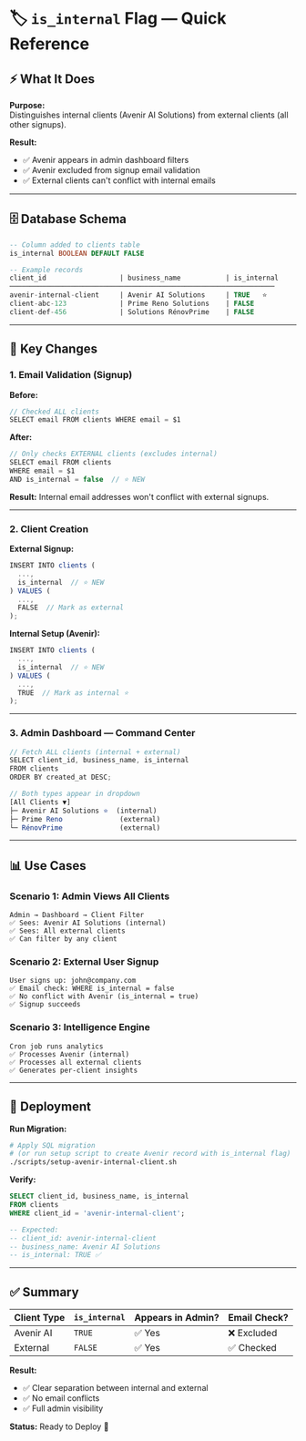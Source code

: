 # 🏷️ `is_internal` Flag — Quick Reference

## ⚡ What It Does

**Purpose:**  
Distinguishes internal clients (Avenir AI Solutions) from external clients (all other signups).

**Result:**
- ✅ Avenir appears in admin dashboard filters
- ✅ Avenir excluded from signup email validation
- ✅ External clients can't conflict with internal emails

---

## 🗄️ Database Schema

```sql
-- Column added to clients table
is_internal BOOLEAN DEFAULT FALSE

-- Example records
client_id                  | business_name           | is_internal
─────────────────────────────────────────────────────────────────
avenir-internal-client     | Avenir AI Solutions     | TRUE   ⭐
client-abc-123             | Prime Reno Solutions    | FALSE
client-def-456             | Solutions RénovPrime    | FALSE
```

---

## 🔧 Key Changes

### **1. Email Validation (Signup)**

**Before:**
```typescript
// Checked ALL clients
SELECT email FROM clients WHERE email = $1
```

**After:**
```typescript
// Only checks EXTERNAL clients (excludes internal)
SELECT email FROM clients 
WHERE email = $1 
AND is_internal = false  // ⭐ NEW
```

**Result:** Internal email addresses won't conflict with external signups.

---

### **2. Client Creation**

**External Signup:**
```typescript
INSERT INTO clients (
  ...,
  is_internal  // ⭐ NEW
) VALUES (
  ...,
  FALSE  // Mark as external
);
```

**Internal Setup (Avenir):**
```typescript
INSERT INTO clients (
  ...,
  is_internal  // ⭐ NEW
) VALUES (
  ...,
  TRUE  // Mark as internal ⭐
);
```

---

### **3. Admin Dashboard — Command Center**

```typescript
// Fetch ALL clients (internal + external)
SELECT client_id, business_name, is_internal
FROM clients
ORDER BY created_at DESC;

// Both types appear in dropdown
[All Clients ▼]
├─ Avenir AI Solutions ⭐  (internal)
├─ Prime Reno              (external)
└─ RénovPrime              (external)
```

---

## 📊 Use Cases

### **Scenario 1: Admin Views All Clients**
```
Admin → Dashboard → Client Filter
✅ Sees: Avenir AI Solutions (internal)
✅ Sees: All external clients
✅ Can filter by any client
```

### **Scenario 2: External User Signup**
```
User signs up: john@company.com
✅ Email check: WHERE is_internal = false
✅ No conflict with Avenir (is_internal = true)
✅ Signup succeeds
```

### **Scenario 3: Intelligence Engine**
```
Cron job runs analytics
✅ Processes Avenir (internal)
✅ Processes all external clients
✅ Generates per-client insights
```

---

## 🚀 Deployment

**Run Migration:**
```bash
# Apply SQL migration
# (or run setup script to create Avenir record with is_internal flag)
./scripts/setup-avenir-internal-client.sh
```

**Verify:**
```sql
SELECT client_id, business_name, is_internal
FROM clients
WHERE client_id = 'avenir-internal-client';

-- Expected:
-- client_id: avenir-internal-client
-- business_name: Avenir AI Solutions
-- is_internal: TRUE ✅
```

---

## ✅ Summary

| Client Type | `is_internal` | Appears in Admin? | Email Check? |
|-------------|---------------|-------------------|--------------|
| Avenir AI   | `TRUE`        | ✅ Yes            | ❌ Excluded  |
| External    | `FALSE`       | ✅ Yes            | ✅ Checked   |

**Result:**
- ✅ Clear separation between internal and external
- ✅ No email conflicts
- ✅ Full admin visibility

**Status:** Ready to Deploy 🚀

